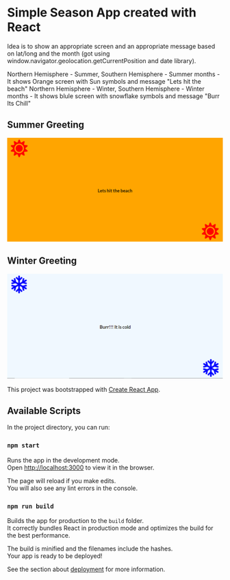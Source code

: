 # Simple Season App created with React 

Idea is to show an appropriate screen and an appropriate message based on lat/long and the month (got using window.navigator.geolocation.getCurrentPosition and date library).

Northern Hemisphere - Summer, Southern Hemisphere - Summer months - It shows Orange screen with Sun symbols and message "Lets hit the beach"
Northern Hemisphere - Winter, Southern Hemisphere - Winter months - It shows blule screen with snowflake symbols and message "Burr Its Chill"


## Summer Greeting 
![alt text](https://github.com/indgoddess/season-app-react/blob/master/seasons.png?raw=true)

## Winter Greeting
![alt text](https://github.com/indgoddess/season-app-react/blob/master/seasons02.PNG?raw=true)

This project was bootstrapped with [Create React App](https://github.com/facebook/create-react-app).



## Available Scripts

In the project directory, you can run:

### `npm start`

Runs the app in the development mode.\
Open [http://localhost:3000](http://localhost:3000) to view it in the browser.

The page will reload if you make edits.\
You will also see any lint errors in the console.

### `npm run build`

Builds the app for production to the `build` folder.\
It correctly bundles React in production mode and optimizes the build for the best performance.

The build is minified and the filenames include the hashes.\
Your app is ready to be deployed!

See the section about [deployment](https://facebook.github.io/create-react-app/docs/deployment) for more information.

